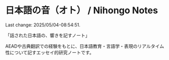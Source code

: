 # 日本語の音（オト） / Nihongo Notes

Last change: 2025/05/04-08:54:51.

「話された日本語の、響きを記すノート」

AEADや古典翻訳での経験をもとに、日本語教育・言語学・表現のリアルタイム性について記すエッセイ的研究ノートです。
